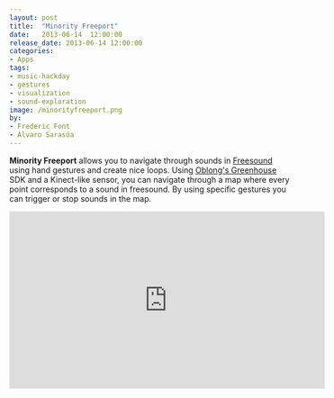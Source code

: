 ```yaml
---
layout: post
title:  "Minority Freeport"
date:   2013-06-14  12:00:00
release_date: 2013-06-14 12:00:00
categories: 
- Apps
tags:
- music-hackday 
- gestures
- visualization 
- sound-exploration
image: /minorityfreeport.png
by: 
- Frederic Font
- Álvaro Sarasúa
---
```


**Minority Freeport** allows you to navigate through sounds in [Freesound](http://www.freesound.org) using hand gestures and create nice loops. Using [Oblong's Greenhouse](http://greenhouse.oblong.com/reference.html) SDK and a Kinect-like sensor, you can navigate through a map where every point corresponds to a sound in freesound. By using specific gestures you can trigger or stop sounds in the map.

<iframe width="560" height="315" src="https://www.youtube.com/embed/5nwUAlM6h48" frameborder="0" allowfullscreen></iframe><br>